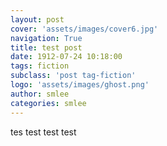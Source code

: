 ```yaml
---
layout: post
cover: 'assets/images/cover6.jpg'
navigation: True
title: test post
date: 1912-07-24 10:18:00
tags: fiction
subclass: 'post tag-fiction'
logo: 'assets/images/ghost.png'
author: smlee
categories: smlee
---
```


tes test test test